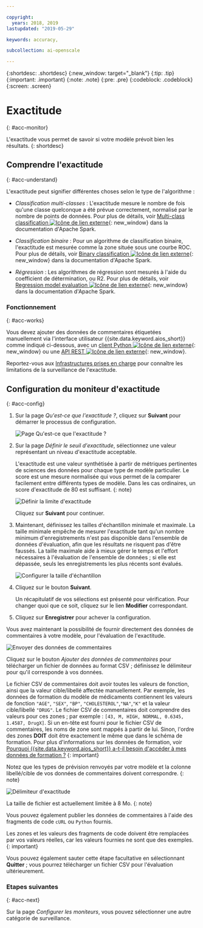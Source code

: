 ```yaml
---

copyright:
  years: 2018, 2019
lastupdated: "2019-05-29"

keywords: accuracy, 

subcollection: ai-openscale

---
```


{:shortdesc: .shortdesc}
{:new_window: target="_blank"}
{:tip: .tip}
{:important: .important}
{:note: .note}
{:pre: .pre}
{:codeblock: .codeblock}
{:screen: .screen}

# Exactitude
{: #acc-monitor}

L'exactitude vous permet de savoir si votre modèle prévoit bien les résultats.
{: shortdesc}

## Comprendre l'exactitude
{: #acc-understand}

L'exactitude peut signifier différentes choses selon le type de l'algorithme :

- *Classification multi-classes* :
L'exactitude mesure le nombre de fois qu'une classe quelconque a été prévue correctement, normalisé par le nombre de points de données. Pour plus de détails, voir
[Multi-class classification
![Icône de lien externe](../../icons/launch-glyph.svg "Icône de lien externe")](https://spark.apache.org/docs/2.1.0/mllib-evaluation-metrics.html#multiclass-classification){: new_window}
dans la documentation d'Apache Spark.

- *Classification binaire* :
Pour un algorithme de classification binaire, l'exactitude est mesurée comme la zone située sous une courbe ROC. Pour plus de détails, voir
[Binary classification
![Icône de lien externe](../../icons/launch-glyph.svg "Icône de lien externe")](https://spark.apache.org/docs/2.1.0/mllib-evaluation-metrics.html#binary-classification){: new_window}
dans la documentation d'Apache Spark.

- *Régression* :
Les algorithmes de régression sont mesurés à l'aide du coefficient de détermination, ou R2. Pour plus de détails, voir
[Regression model evaluation
![Icône de lien externe](../../icons/launch-glyph.svg "Icône de lien externe")](https://spark.apache.org/docs/2.1.0/mllib-evaluation-metrics.html#regression-model-evaluation){: new_window}
dans la documentation d'Apache Spark.

### Fonctionnement
{: #acc-works}

Vous devez ajouter des données de commentaires étiquetées manuellement via l'interface utilisateur {{site.data.keyword.aios_short}} comme indiqué ci-dessous,
avec un [client Python
![Icône de lien externe](../../icons/launch-glyph.svg "Icône de lien externe")](http://ai-openscale-python-client.mybluemix.net/#feedbacklogging){: new_window}
ou une [API REST
![Icône de lien externe](../../icons/launch-glyph.svg "Icône de lien externe")](https://cloud.ibm.com/apidocs/ai-openscale#post-feedback-payload){: new_window}.

Reportez-vous aux [Infrastructures prises en charge](/docs/services/ai-openscale?topic=ai-openscale-in-ov#in-fram)
pour connaître les limitations de la surveillance de l'exactitude.

<!---
You need to add manually-labelled data into your feedback table for the accuracy computation to trigger. The feedback table is in the posgres schema with the name <model_id>_feedback.

You can create a performance monitoring system for your predictive models by creating an evaluation instance, and then defining the metrics and triggers for the automatic retraining and deploying of the new model. Spark, Keras and TensorFlow models are supported at this stage, with the following requirements:

- A training definition must be stored in the repository
- `training_data_reference` - must be defined as a part of the stored model's metadata
- `training_definition_url` - must be defined as a part of the stored model's metadata

Use the available [REST API ![External link icon](../../icons/launch-glyph.svg "External link icon")](https://watson-ml-api.mybluemix.net/){: new_window} end-points directly to provide feedback data and kick off evaluation activities. For more information, see the [WML documentation ![External link icon](../../icons/launch-glyph.svg "External link icon")](https://dataplatform.cloud.ibm.com/docs/content/analyze-data/ml-continuous-learning.html?audience=wdp&context=wdp){: new_window}.
--->

## Configuration du moniteur d'exactitude
{: #acc-config}

1.  Sur la page *Qu'est-ce que l'exactitude ?*, cliquez sur **Suivant** pour démarrer le processus de configuration.

    ![Page Qu'est-ce que l'exactitude ?](images/accuracy-what-is.png)

1.  Sur la page *Définir le seuil d'exactitude*, sélectionnez une valeur représentant un niveau d'exactitude acceptable.

    L'exactitude est une valeur synthétisée à partir de métriques pertinentes de sciences des données pour chaque type de modèle particulier. Le score est une mesure normalisée qui vous permet de la comparer facilement entre différents types de modèle. Dans les cas ordinaires, un score d'exactitude de 80 est suffisant.
    {: note}

    ![Définir la limite d'exactitude](images/accuracy-set-limit.png)

    Cliquez sur **Suivant** pour continuer.

1.  Maintenant, définissez les tailles d'échantillon minimale et maximale. La taille minimale empêche de mesurer l'exactitude
tant qu'un nombre minimum d'enregistrements n'est pas disponible dans l'ensemble de données d'évaluation,
afin que les résultats ne risquent pas d'être faussés. La taille maximale aide à mieux gérer le temps et l'effort nécessaires à l'évaluation de l'ensemble de données ;
si elle est dépassée, seuls les enregistrements les plus récents sont évalués.

     ![Configurer la taille d'échantillon](images/accuracy-config-sample.png)

1.  Cliquez sur le bouton **Suivant**.

    Un récapitulatif de vos sélections est présenté pour vérification. Pour changer quoi que ce soit, cliquez sur le lien **Modifier** correspondant.

1.  Cliquez sur **Enregistrer** pour achever la configuration.

Vous avez maintenant la possibilité de fournir directement des données de commentaires à votre modèle, pour l'évaluation de l'exactitude.

  ![Envoyer des données de commentaires](images/accuracy-send-feedback0.png)

Cliquez sur le bouton *Ajouter des données de commentaires* pour télécharger un fichier de données au format CSV ;
définissez le délimiteur pour qu'il corresponde à vos données.

Le fichier CSV de commentaires doit avoir toutes les valeurs de fonction, ainsi que la valeur cible/libellé affectée manuellement. Par exemple, les données de formation du modèle de médicaments contiennent les valeurs de fonction
`"AGE"`, `"SEX"`, `"BP"`, `"CHOLESTEROL"`,`"NA"`,`"K"`
et la valeur cible/libellé `"DRUG"`. Le fichier CSV de commentaires doit comprendre des valeurs pour ces zones ;
par exemple : `[43, M, HIGH, NORMAL, 0.6345, 1.4587, DrugX]`. Si un en-tête est fourni pour le fichier CSV de commentaires, les noms de zone sont mappés à partir de lui. Sinon, l'ordre des zones **DOIT** doit être exactement le même que dans le schéma de formation. Pour plus d'informations sur les données de formation, voir [Pourquoi {{site.data.keyword.aios_short}} a-t-il besoin d'accéder à mes données de formation ?](/docs/services/ai-openscale?topic=ai-openscale-trainingdata#trainingdata)
    {: important}

Notez que les types de prévision renvoyés par votre modèle et la colonne libellé/cible de vos données de commentaires doivent correspondre.
{: note}

  ![Délimiteur d'exactitude](images/accuracy-delimit.png)

La taille de fichier est actuellement limitée à 8 Mo.
{: note}

Vous pouvez également publier les données de commentaires à l'aide des fragments de code `cURL` ou `Python` fournis.

Les zones et les valeurs des fragments de code doivent être remplacées par vos valeurs réelles, car les valeurs fournies ne sont que des exemples.
{: important}

Vous pouvez également sauter cette étape facultative en sélectionnant **Quitter** ;
vous pourrez télécharger un fichier CSV pour l'évaluation ultérieurement.

### Etapes suivantes
{: #acc-next}

Sur la page *Configurer les moniteurs*, vous pouvez sélectionner une autre catégorie de surveillance.
